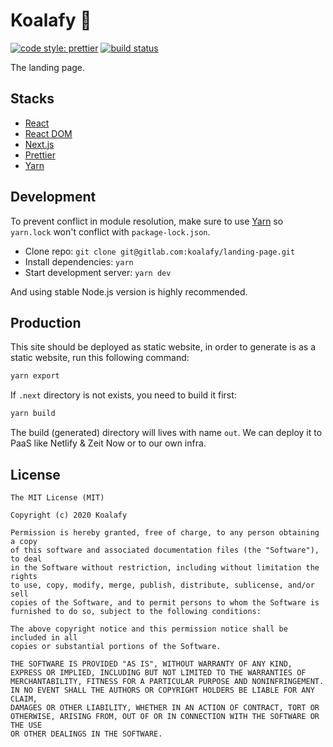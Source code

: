 # Koalafy 🐨

[![code style: prettier](https://img.shields.io/badge/code_style-prettier-ff69b4.svg)](https://github.com/prettier/prettier)
[![build status](https://gitlab.com/koalafy/landing-page/badges/master/pipeline.svg)](https://gitlab.com/koalafy/landing-page)

The landing page.

## Stacks

- [React](https://yarn.pm/react)
- [React DOM](https://yarn.pm/react-dom)
- [Next.js](https://yarn.pm/next)
- [Prettier](https://yarn.pm/prettier)
- [Yarn](https://yarnpkg.com)

## Development

To prevent conflict in module resolution, make sure to use [Yarn](https://yarnpkg.com)
so `yarn.lock` won't conflict with `package-lock.json`.

- Clone repo: `git clone git@gitlab.com:koalafy/landing-page.git`
- Install dependencies: `yarn`
- Start development server: `yarn dev`

And using stable Node.js version is highly recommended.

## Production

This site should be deployed as static website, in order to generate is as
a static website, run this following command:

```bash
yarn export
```

If `.next` directory is not exists, you need to build it first:

```bash
yarn build
```

The build (generated) directory will lives with name `out`. We can deploy it to PaaS like
Netlify & Zeit Now or to our own infra.

## License

```
The MIT License (MIT)

Copyright (c) 2020 Koalafy

Permission is hereby granted, free of charge, to any person obtaining a copy
of this software and associated documentation files (the "Software"), to deal
in the Software without restriction, including without limitation the rights
to use, copy, modify, merge, publish, distribute, sublicense, and/or sell
copies of the Software, and to permit persons to whom the Software is
furnished to do so, subject to the following conditions:

The above copyright notice and this permission notice shall be included in all
copies or substantial portions of the Software.

THE SOFTWARE IS PROVIDED "AS IS", WITHOUT WARRANTY OF ANY KIND,
EXPRESS OR IMPLIED, INCLUDING BUT NOT LIMITED TO THE WARRANTIES OF
MERCHANTABILITY, FITNESS FOR A PARTICULAR PURPOSE AND NONINFRINGEMENT.
IN NO EVENT SHALL THE AUTHORS OR COPYRIGHT HOLDERS BE LIABLE FOR ANY CLAIM,
DAMAGES OR OTHER LIABILITY, WHETHER IN AN ACTION OF CONTRACT, TORT OR
OTHERWISE, ARISING FROM, OUT OF OR IN CONNECTION WITH THE SOFTWARE OR THE USE
OR OTHER DEALINGS IN THE SOFTWARE.

```
